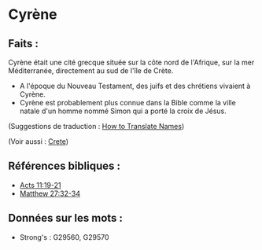 # Cyrène

## Faits :

Cyrène était une cité grecque située sur la côte nord de l'Afrique, sur la mer Méditerranée, directement au sud de l'île de Crète.

* A l'époque du Nouveau Testament, des juifs et des chrétiens vivaient à Cyrène.
* Cyrène est probablement plus connue dans la Bible comme la ville natale d'un homme nommé Simon qui a porté la croix de Jésus.

(Suggestions de traduction : [How to Translate Names](rc://en/ta/man/translate/translate-names))

(Voir aussi : [Crete](../names/crete.md))

## Références bibliques :

* [Acts 11:19-21](rc://en/tn/help/act/11/19)
* [Matthew 27:32-34](rc://en/tn/help/mat/27/32)

## Données sur les mots :

* Strong's : G29560, G29570
